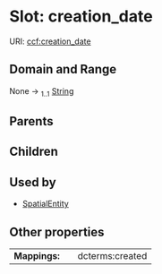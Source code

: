 
# Slot: creation_date




URI: [ccf:creation_date](http://purl.org/ccf/creation_date)


## Domain and Range

None &#8594;  <sub>1..1</sub> [String](types/String.md)

## Parents


## Children


## Used by

 * [SpatialEntity](SpatialEntity.md)

## Other properties

|  |  |  |
| --- | --- | --- |
| **Mappings:** | | dcterms:created |

